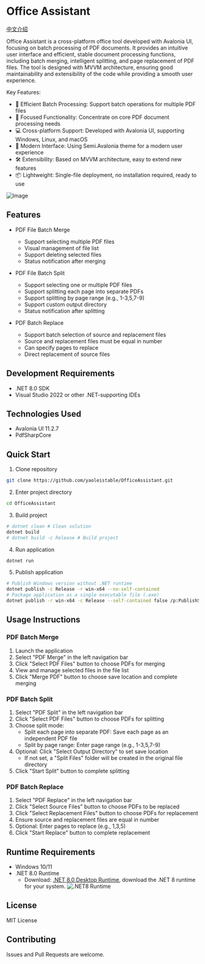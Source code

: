 # Office Assistant

[中文介绍](docs\README-zh.md)

Office Assistant is a cross-platform office tool developed with Avalonia UI, focusing on batch processing of PDF documents. It provides an intuitive user interface and efficient, stable document processing functions, including batch merging, intelligent splitting, and page replacement of PDF files. The tool is designed with MVVM architecture, ensuring good maintainability and extensibility of the code while providing a smooth user experience.

Key Features:
- 🚀 Efficient Batch Processing: Support batch operations for multiple PDF files
- 🎯 Focused Functionality: Concentrate on core PDF document processing needs
- 💻 Cross-platform Support: Developed with Avalonia UI, supporting Windows, Linux, and macOS
- 🎨 Modern Interface: Using Semi.Avalonia theme for a modern user experience
- 🛠 Extensibility: Based on MVVM architecture, easy to extend new features
- 📦 Lightweight: Single-file deployment, no installation required, ready to use

![Image](https://github.com/user-attachments/assets/39d7007a-e3fd-414b-8d60-b53c3d52db9e)

## Features

- PDF File Batch Merge
  - Support selecting multiple PDF files
  - Visual management of file list
  - Support deleting selected files
  - Status notification after merging

- PDF File Batch Split
  - Support selecting one or multiple PDF files
  - Support splitting each page into separate PDFs
  - Support splitting by page range (e.g., 1-3,5,7-9)
  - Support custom output directory
  - Status notification after splitting

- PDF Batch Replace
  - Support batch selection of source and replacement files
  - Source and replacement files must be equal in number
  - Can specify pages to replace
  - Direct replacement of source files

## Development Requirements

- .NET 8.0 SDK
- Visual Studio 2022 or other .NET-supporting IDEs

## Technologies Used

- Avalonia UI 11.2.7
- PdfSharpCore

## Quick Start

1. Clone repository
```bash
git clone https://github.com/yaoleistable/OfficeAssistant.git
```

2. Enter project directory
```bash
cd OfficeAssistant
```

3. Build project
```bash
# dotnet clean # Clean solution
dotnet build
# dotnet build -c Release # Build project
```

4. Run application
```bash
dotnet run
```

5. Publish application
```bash
# Publish Windows version without .NET runtime
dotnet publish -c Release -r win-x64 --no-self-contained
# Package application as a single executable file (.exe)
dotnet publish -r win-x64 -c Release --self-contained false /p:PublishSingleFile=true
```

## Usage Instructions

### PDF Batch Merge
1. Launch the application
2. Select "PDF Merge" in the left navigation bar
3. Click "Select PDF Files" button to choose PDFs for merging
4. View and manage selected files in the file list
5. Click "Merge PDF" button to choose save location and complete merging

### PDF Batch Split
1. Select "PDF Split" in the left navigation bar
2. Click "Select PDF Files" button to choose PDFs for splitting
3. Choose split mode:
   - Split each page into separate PDF: Save each page as an independent PDF file
   - Split by page range: Enter page range (e.g., 1-3,5,7-9)
4. Optional: Click "Select Output Directory" to set save location
   - If not set, a "Split Files" folder will be created in the original file directory
5. Click "Start Split" button to complete splitting

### PDF Batch Replace
1. Select "PDF Replace" in the left navigation bar
2. Click "Select Source Files" button to choose PDFs to be replaced
3. Click "Select Replacement Files" button to choose PDFs for replacement
4. Ensure source and replacement files are equal in number
5. Optional: Enter pages to replace (e.g., 1,3,5)
6. Click "Start Replace" button to complete replacement

## Runtime Requirements

- Windows 10/11
- .NET 8.0 Runtime
  - Download: [.NET 8.0 Desktop Runtime](https://dotnet.microsoft.com/en-us/download/dotnet/8.0), download the .NET 8 runtime for your system.
![.NET8 Runtime](https://lei-1258171996.cos.ap-guangzhou.myqcloud.com/imgs/2024/202504142154045.jpg)

## License

MIT License

## Contributing

Issues and Pull Requests are welcome.
